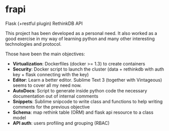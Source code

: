 frapi
=====

Flask (+restful plugin) RethinkDB API

This project has been developed as a personal need.
It also worked as a good exercise in my way of learning python
and many other interesting technologies and protocol.

Those have been the main objectives:

* **Virtualization**: Dockerfiles (docker >= 1.3) to create containers
* **Security**: Docker script to launch the cluster (data + rethinkdb with auth key + flask connecting with the key)
* **Editor**: Learn a better editor. Sublime Text 3 (together with Vintageous) seems to cover all my need now.
* **AutoDocs**: Script to generate inside python code the necessary documentation out of internal comments
* **Snippets**: Sublime snipcode to write class and functions to help writing comments for the previous objective
* **Schema**: map rethink table (ORM) and flask api resource to a class model
* **API auth**: users profiling and grouping (RBAC)

